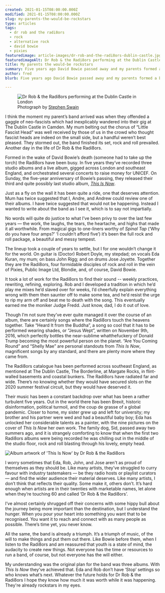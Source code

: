 ```yaml
---
created: 2021-01-15T08:00:00.000Z
modified: 2021-01-15T08:00:00.000Z
slug: my-parents-the-would-be-rockstars
type: articles
tags:
  - dr rob and the radi8ors
  - rock
  - alternative rock
  - david bowie
  - pixies
featuredimage: article-images/dr-rob-and-the-radi8ors-dublin-castle.jpg
featuredimageAlt: Dr Rob & the Radi8ors performing at the Dublin Castle in London
title: My parents the would-be rockstars
summary: Five years ago David Bowie passed away and my parents formed a band. Three albums later it’s safe to say they done him proud
author: fred
blurb: Five years ago David Bowie passed away and my parents formed a band. Three albums and boatload of work later it’s safe to say they done him proud.

---
```


<figure class="wide">
  <img src="article-images/dr-rob-and-the-radi8ors-dublin-castle.jpg" alt="Dr Rob & the Radi8ors performing at the Dublin Castle in London" />
  <figcaption>Photograph by <a href="https://stephenswain.com/">Stephen Swain</a></figcaption>
</figure>

I think the moment my parent’s band arrived was when they offended a gaggle of neo-fascists which had inexplicably wandered into their gig at The Dublin Castle in Camden. My mum belting out the chorus of “Little Fascist Head” was well received by those of us in the crowd who thought fascist heads are indeed on the small side, but a handful weren’t best pleased. They stormed out, the band finished its set, rock and roll prevailed. Another day in the life of Dr Rob & the Radi8ors.

Formed in the wake of David Bowie’s death (someone had to take up the torch) the Radi8ors have been busy. In five years they’ve recorded three studio albums and a live album, gigged across London and southeast England, and orchestrated several concerts to raise money for UNICEF. On Sunday, the five-year anniversary of Bowie’s passing, they released their third and quite possibly last studio album, [_This Is Now_](https://open.spotify.com/album/2idIvKgMFDUWBSBHUfV4rh).

Just as a fly on the wall it has been quite a ride, one that deserves attention. Mum has twice suggested that I, Andre, and Andrew could review one of their albums. I have twice suggested that would not be happening. Instead I wanted to write about the band as I see it, which is to say not impartially.

No words will quite do justice to what I’ve been privy to over the last few years — the work, the laughs, the tears, the heartache, and highs that made it all worthwhile. From magical gigs to one-liners worthy of _Spinal Tap_ (‘Why do you have four amps?’ ‘I couldn’t afford five’) it’s been the full rock and roll package, a beautiful and messy tempest.

The lineup took a couple of years to settle, but I for one wouldn’t change it for the world. On guitar is (Doctor) Robert Doyle, my stepdad; on vocals Eda Kuran, my mum; on bass John Rigg; and on drums Jose Joyette. Together they are the Radi8ors, four formidable disciples of rock and roll in the vein of Pixies, Public Image Ltd, Blondie, and, of course, David Bowie.

It took a lot of work for the Radi8ors to find their sound -- weekly practices, rewriting, refining, exploring. Rob and I developed a tradition in which he’d play me mixes he’d slaved over for weeks, I’d cheerfully explain everything wrong with them then saunter off to make some tea, and he’d resist the urge to rip my arm off and beat me to death with the song. This eventually earned me the moniker Judge Fredd. Just know, dad, I do it out of love.  

Though I’m not sure they’ve ever quite managed it over the course of an album, there are certainly songs where the Radi8ors touch the heavens together. Take “Heard It from the Buddha”, a song so cool that it has to be performed wearing shades, or “Jesus Wept”, written on November 9th, 2016, which perfectly bottles the near-sublime whatthefuckery of Donald Trump becoming the most powerful person on the planet. “Are You Coming Round” and “Shelly Mae” are personal standouts from _This Is Now_, magnificent songs by any standard, and there are plenty more where they came from.

The Radi8ors catalogue has been performed across southeast England, as mentioned at The Dublin Castle, The Borderline, at Margate Rocks, in flint-walled basements and coastal bunkers. The Radi8ors have radiated far and wide. There’s no knowing whether they would have secured slots on the 2020 summer festival circuit, but they would have deserved it.

Their music has been a constant backdrop over what has been a rather turbulent five years. Out in the world there has been Brexit, historic disinformation, political turmoil, and the coup de grasse of a global pandemic. Closer to home, my sister grew up and left for university; my brother and his partner were wed and had a beautiful baby boy; Eda has unlocked her considerable talents as a painter, with the nine pictures on the cover of _This Is Now_ her own work. The family dog, Sid, passed away two summers ago, and it is strangely comforting to know that when the first two Radi8ors albums were being recorded he was chilling out in the middle of the studio floor, rock and roll blasting through his lovely, empty head.

![Album artwork of 'This Is Now' by Dr Rob & the Radi8ors](album-artwork/this-is-now-dr-rob-and-the-radi8ors.jpg "Album artwork of 'This Is Now' by Dr Rob & the Radi8ors")

I worry sometimes that Eda, Rob, John, and Jose aren't as proud of themselves as they should be. Like many artists, they’ve struggled to curry favour with industry tastemakers — be they radio hosts or playlist curators — and find the wider audience their material deserves. Like many artists, I don’t think that reflects their quality. Some make it, others don’t. It’s hard enough when artists are in their twenties with marketable names, let alone when they’re touching 60 and called ‘Dr Rob & the Radi8ors’.

I’ve almost certainly shrugged off their concerns with some hippy bull about the journey being more important than the destination, but I understand the hunger. When you pour your heart into something you want that to be recognised. You want it to reach and connect with as many people as possible. There’s time yet, you never know.

All the same, the band is already a triumph. It’s a triumph of music, of the will to make things and put them out there. Like Bowie before them, when I listen to the Radi8ors and am reassured that youth is a state of mind, the audacity to create new things. Not everyone has the time or resources to run a band, of course, but not everyone has the will either.

My understanding was the original plan for the band was three albums. With _This Is Now_ they’ve achieved that. Eda and Rob don’t have ‘Stop’ settings so who knows what’s next. Whatever the future holds for Dr Rob & the Radi8ors I hope they know how much it was worth while it was happening. They're already rockstars in my eyes.
